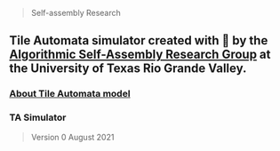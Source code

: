> Self-assembly Research

## Tile Automata simulator created with 💙 by the [Algorithmic Self-Assembly Research Group](https://asarg.hackresearch.com/main/) at the University of Texas Rio Grande Valley.


### [About Tile Automata model](http://self-assembly.net/wiki/index.php?title=Tile_Automata)




### TA Simulator 

> Version 0
> August 2021
> 


